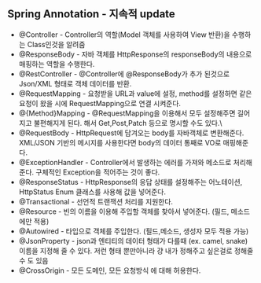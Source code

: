 ## Spring Annotation - 지속적 update 
- @Controller - Controller의 역할(Model 객체를 사용하여 View 반환)을 수행하는 Class인것을 알려줌
- @ResponseBody - 자바 객체를 HttpResponse의 responseBody의 내용으로 매핑하는 역할을 수행한다.
- @RestController - @Controller에 @ResponseBody가 추가 된것으로 Json/XML 형태로 객체 데이터를 반환.
- @RequestMapping - 요청받을 URL과 value에 설정, method를 설정하면 같은 요청이 왔을 시에 RequestMapping으로 연결 시켜준다. 
- @{Method}Mapping - @RequestMapping을 이용해서 모두 설정해주면 길어지고 불편해지게 된다. 해서 Get,Post,Patch 등으로 명시할 수도 있다.\
- @RequestBody - HttpRequest에 담겨오는 body를 자바객체로 변환해준다. XML/JSON 기반의 메시지를 사용한다면 body의 데이터 통째로 VO로 매핑해준다.
- @ExceptionHandler - Controller에서 발생하는 에러를 가져와 메소드로 처리해준다. 구체적인 Exception을 적어주는 것이 좋다.
- @ResponseStatus - HttpResponse의 응답 상태를 설정해주는 어노테이션, HttpStatus Enum 클래스를 사용해 값을 넣어준다.
- @Transactional - 선언적 트랜잭션 처리를 지원한다. 
- @Resource - 빈의 이름을 이용해 주입할 객체를 찾아서 넣어준다. (필드, 메소드에만 적용)
- @Autowired - 타입으로 객체를 주입한다. (필드,메소드, 생성자 모두 적용 가능)
- @JsonProperty - json과 엔티티의 데이터 형태가 다를때 (ex. camel, snake) 이름을 지정해 줄 수 있다. 저런 형태 뿐만아니라 걍 내가 정해주고 싶은걸로 정해줄 수 도 있음
- @CrossOrigin - 모든 도메인, 모든 요청방식 에 대해 허용한다.
